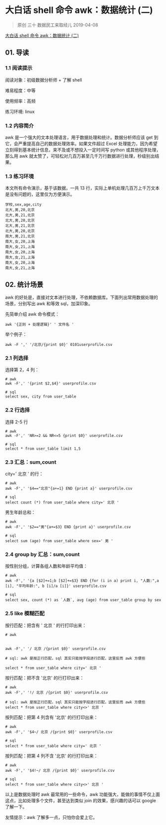 # 大白话 shell 命令 awk：数据统计 (二)
> 原创 三十 数据民工来取经儿 2019-04-08

[大白话 shell 命令 awk：数据统计 (二)](https://mp.weixin.qq.com/s?__biz=MzA3NzUwNzc2NA==&mid=2456374080&idx=1&sn=b8641d8d7cb2dba07dc4e2446b2e1f5f&chksm=88cd169bbfba9f8d84ae12c89c7ba7538df8da23930994d69024e02e61118185133ee06a5fa2&scene=21#wechat_redirect)

## 01. 导读

### 1.1 阅读提示

阅读对象：初级数据分析师 + 了解 shell

难易程度：中等

使用频率：高频

练习环境: linux

### 1.2 内容简介

awk 是一个强大的文本处理语言，用于数据处理和统计。数据分析师应该 get 到它，会严重提高自己的数据处理效率。如果文件超过 Excel 处理能力，因为希望立刻得到基本统计信息，来不及或不想投入一定时间写 python 或其他程序处理，那么用 awk 就太赞了，可轻松对几百万甚至几千万行数据进行处理，秒级别出结果。

### 1.3 练习环境

本文所有命令演示，基于该数据，一共 13 行，实际上单机处理几百万上千万文本是没有问题的，这里仅为方便演示。

```
学校,sex,age,city
北大,男,20,北京
北大,男,21,北京
北大,男,20,北京
北大,男,21,北京
北大,男,20,北京
南大,男,21,北京
南大,女,20,上海
南大,女,21,上海
南大,女,20,上海
南大,女,21,上海
南大,女,20,上海
南大,女,21,上海
```

## 02. 统计场景

awk 的好处是，直接对文本进行处理，不依赖数据库。下面列出常用数据处理的场景，分别写出 awk 和等效 sql，加深印象。

先简单介绍 awk 命令模式：

    awk '{正则 + 处理逻辑}' ' 文件名 '

举个例子：

    awk -F ',' '/北京/{print $0}' 0101userprofile.csv

### 2.1 列选择

选择第 2，4 列：

```
# awk
awk -F',' '{print $2,$4}' userprofile.csv

# sql
select sex, city from user_table
```

### 2.2 行选择

选择 2-5 行

```
# awk
awk -F',' 'NR>=2 && NR<=5 {print $0}' userprofile.csv

# sql
select * from user_table limit 1,5
```

### 2.3 汇总：sum,count

city=' 北京 ' 的行：

```
# awk
awk -F',' '$4=="北京"{a+=1} END {print a}' userprofile.csv

# sql
select count (*) from user_table where city=' 北京 '
```

男生年龄总和：

```
# awk
awk -F',' '$2=="男"{a+=$3} END {print a}' userprofile.csv

# sql
select sum (age) from user_table where sex=' 男 '
```

### 2.4 group by 汇总：sum,count

按性别分组，计算各组人数和年龄平均值：

```
# awk
awk -F',' '{a [$2]+=1;b [$2]+=$3} END {for (i in a) print i, "人数:",a [i], "平均年龄:", b [i]/a [i]}' userprofile.csv

# sql
select sex, count (*) as `人数`, avg (age) from user_table group by sex
```

### 2.5 like 模糊匹配

按行匹配：把含有 ' 北京 ' 的行打印出来：

```
# awk


awk -F',' '/ 北京 /{print $0}' userprofile.csv

# sql: awk 是按正行匹配，sql 其实只能按字段进行匹配，这里反而 awk 方便些

select * from user_table where city=' 北京 '
```

按行匹配：把不含 '北京' 的行打印出来：

```
# awk
awk -F',' '!/ 北京 /{print $0}' userprofile.csv

# sql: awk 是按正行匹配，sql 其实只能按字段进行匹配，这里反而 awk 方便些
select * from user_table where city<>' 北京 '
```

按列匹配：把第 4 列含有 '北京' 的行打印出来：

```
# awk
awk -F',' '$4~/ 北京 /{print $0}' userprofile.csv

# sql
select * from user_table where city=' 北京 '
```
按列匹配：把第 4 列不含 '北京' 的行打印出来：

```
# awk
awk -F',' '$4!~/ 北京 /{print $0}' userprofile.csv

# sql
select * from user_table where city<>' 北京 '
```

以上是数据处理时 awk 最常用的一些命令，awk 功能强大，能做的事情不仅上面这点，比如处理多个文件，甚至达到类似 join 的效果，感兴趣的话可以 google 了解一下。

友情提示：awk 了解多一点，只怕你会爱上它。

